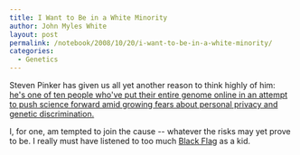 ```yaml
---
title: I Want to Be in a White Minority
author: John Myles White
layout: post
permalink: /notebook/2008/10/20/i-want-to-be-in-a-white-minority/
categories:
  - Genetics
---
```


Steven Pinker has given us all yet another reason to think highly of him:  
[he's one of ten people who've put their entire genome online in an attempt to push science forward amid growing fears about personal privacy and genetic discrimination.](http://www.telegraph.co.uk/core/Content/displayPrintable.jhtml;jsessionid=ZDXDPOH2BGYNHQFIQMGCFFOAVCBQUIV0?xml=/earth/2008/10/20/scidna120.xml&site=30&page=0)

I, for one, am tempted to join the cause -- whatever the risks may yet prove to be. I really must have listened to too much [Black Flag](http://www.youtube.com/watch?v=sjVZaZ4o6_4) as a kid.
